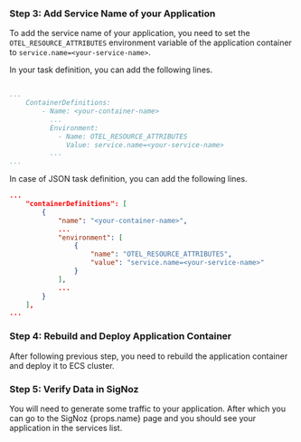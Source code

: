 ### Step 3: Add Service Name of your Application

To add the service name of your application, you need to set the
`OTEL_RESOURCE_ATTRIBUTES` environment variable of the application container
to `service.name=<your-service-name>`.

In your task definition, you can add the following lines.

```yaml

...
    ContainerDefinitions:
        - Name: <your-container-name>
          ...
          Environment:
            - Name: OTEL_RESOURCE_ATTRIBUTES
              Value: service.name=<your-service-name>
          ...
...
```

In case of JSON task definition, you can add the following lines.

```json
...
    "containerDefinitions": [
        {
            "name": "<your-container-name>",
            ...
            "environment": [
                {
                    "name": "OTEL_RESOURCE_ATTRIBUTES",
                    "value": "service.name=<your-service-name>"
                }
            ],
            ...
        }
    ],
...

```

### Step 4: Rebuild and Deploy Application Container

After following previous step, you need to rebuild the application container and deploy it to ECS cluster.

### Step 5: Verify Data in SigNoz

<div>
You will need to generate some traffic to your application. After which you can go to the
SigNoz {props.name} page and you should see your application in the services list.
</div>
<br/>